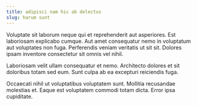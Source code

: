 ```yaml
---
title: adipisci nam hic ab delectus
slug: harum sunt
---
```


Voluptate sit laborum neque qui et reprehenderit aut asperiores. Est laboriosam explicabo cumque. Aut amet consequatur nemo in voluptatum aut voluptates non fuga. Perferendis veniam veritatis ut sit sit. Dolores ipsam inventore consectetur sit omnis vel nihil.

Laboriosam velit ullam consequatur et nemo. Architecto dolores et sit doloribus totam sed eum. Sunt culpa ab ea excepturi reiciendis fuga.

Occaecati nihil ut voluptatibus voluptatem sunt. Mollitia recusandae molestias et. Eaque est voluptatem commodi totam dicta. Error ipsa cupiditate.

